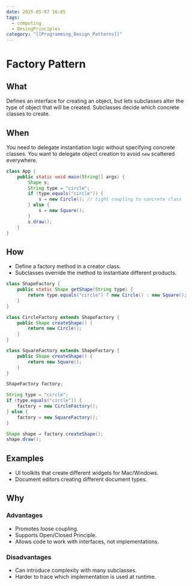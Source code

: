 ```yaml
---
date: 2025-05-07 16:05
tags:
  - computing
  - DesingPrinciples
category: "[[Programming_Design_Patterns]]"
---
```

# Factory Pattern
## What
Defines an interface for creating an object, but lets subclasses alter the type of object that will be created.
Subclasses decide which concrete classes to create.
## When
You need to delegate instantiation logic without specifying concrete classes.
You want to delegate object creation to avoid `new` scattered everywhere.
```java 
class App {
    public static void main(String[] args) {
        Shape s;
        String type = "circle";
        if (type.equals("circle")) {
            s = new Circle(); // tight coupling to concrete class
        } else {
            s = new Square();
        }
        s.draw();
    }
}

```
## How
- Define a factory method in a creator class.
- Subclasses override the method to instantiate different products.
```java title:SimpleFactory
class ShapeFactory {
    public static Shape getShape(String type) {
        return type.equals("circle") ? new Circle() : new Square();
    }
}
```
```java title:Factory
class CircleFactory extends ShapeFactory {
    public Shape createShape() {
        return new Circle();
    }
}

class SquareFactory extends ShapeFactory {
    public Shape createShape() {
        return new Square();
    }
}

ShapeFactory factory;

String type = "circle";
if (type.equals("circle")) {
    factory = new CircleFactory();
} else {
    factory = new SquareFactory();
}

Shape shape = factory.createShape();
shape.draw();
```
## Examples
- UI toolkits that create different widgets for Mac/Windows.
- Document editors creating different document types.
## Why
### Advantages
- Promotes loose coupling.
- Supports Open/Closed Principle.
- Allows code to work with interfaces, not implementations.
### Disadvantages
- Can introduce complexity with many subclasses.
- Harder to trace which implementation is used at runtime.